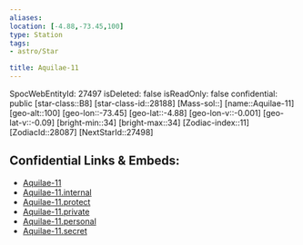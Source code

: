 ```yaml
---
aliases: 
location: [-4.88,-73.45,100]
type: Station
tags:
- astro/Star

title: Aquilae-11
---
```

SpocWebEntityId: 27497
isDeleted: false
isReadOnly: false
confidential: public
[star-class::B8]
[star-class-id::28188]
[Mass-sol::]
[name::Aquilae-11]
[geo-alt::100]
[geo-lon::-73.45]
[geo-lat::-4.88]
[geo-lon-v::-0.001]
[geo-lat-v::-0.09]
[bright-min::34]
[bright-max::34]
[Zodiac-index::11]
[ZodiacId::28087]
[NextStarId::27498]



## Confidential Links & Embeds: 
- [Aquilae-11](../../../_public/astro/Star/Aquilae-11.md) 
- [Aquilae-11.internal](../../../_internal/astro/Star/Aquilae-11.internal.md) 
- [Aquilae-11.protect](../../../_protect/astro/Star/Aquilae-11.protect.md) 
- [Aquilae-11.private](../../../_private/astro/Star/Aquilae-11.private.md) 
- [Aquilae-11.personal](../../../_personal/astro/Star/Aquilae-11.personal.md) 
- [Aquilae-11.secret](../../../_secret/astro/Star/Aquilae-11.secret.md)

